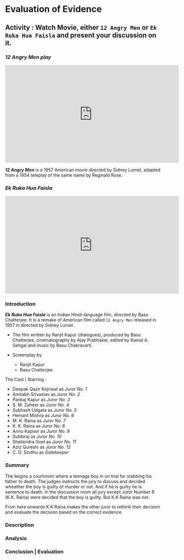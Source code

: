 # Evaluation of Evidence

## Activity : Watch Movie, either `12 Angry Men` or `Ek Ruka Hua Faisla` and present your discussion on it.

### _**12 Angry Men play**_

<iframe width="560" height="315" src="https://www.youtube.com/embed/ngbEpZ0tTjI" title="YouTube video player" frameborder="0" allow="accelerometer; autoplay; clipboard-write; encrypted-media; gyroscope; picture-in-picture" allowfullscreen></iframe>

_**12 Angry Men**_ is a 1957 American movie directed by Sidney Lumet, adapted from a 1954 teleplay of the same name by Reginald Rose.


### _**Ek Ruka Hua Faisla**_

<iframe width="560" height="315" src="https://www.youtube.com/embed/X18YI592T_o" title="YouTube video player" frameborder="0" allow="accelerometer; autoplay; clipboard-write; encrypted-media; gyroscope; picture-in-picture" allowfullscreen></iframe>


### Introduction
_**Ek Ruka Hua Faisla**_  is an Indian Hindi-language film, directed by Basu Chatterjee. It is a remake of  American film called  `12 Angry Men`  released in 1957 in directed by Sidney Lumet.

- The film written by Ranjit Kapur (dialogues), produced by Basu Chatterjee, cinematography by Ajay Prabhakar, edited by Kamal A. Sehgal and music by Basu Chakravarti.

- Screenplay by
	- Ranjit Kapur
	- Basu Chatterjee

The Cast | Starring : 

-   Deepak Qazir Kejriwal as _Juror No. 1_
-   Amitabh Srivastav as _Juror No. 2_
-   Pankaj Kapur as _Juror No. 3_
-   S. M. Zaheer as _Juror No. 4_
-   Subhash Udgata as _Juror No. 5_
-   Hemant Mishra as _Juror No. 6_
-   M. K. Raina as _Juror No. 7_
-   K. K. Raina as _Juror No. 8_
-   Annu Kapoor as _Juror No. 9_
-   Subbiraj as _Juror No. 10_
-   Shailendra Goel as _Juror No. 11_
-   Aziz Qureshi as _Juror No. 12_
-   C. D. Sindhu as _Gatekeeper_

### Summary

The begins a courtroom where a teenage boy in on trial for stabbing his father to death. The judges instructs  the jury to discuss and decided wheather the boy is guilty of murder or not. And if he is guilty he is sentence to death.
In the discussion room all jury except Juror Number 8 (K.K. Raina) were decided that the boy is guilty. But K.K Raina was not.

From here onwards K.K Raina makes the other juror to rethink their decision and evaluate the decision based on the correct evidence.

### Description
### Analysis
### Conclusion | Evaluation

